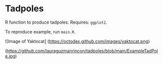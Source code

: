 # Tadpoles

R function to produce tadpoles.
Requires: `ggplot2`.

To reproduce example, run `main.R`.

![Image of Yaktocat]
(https://octodex.github.com/images/yaktocat.png)

(https://github.com/lauraguzmanrincon/tadpoles/blob/main/ExampleTadPole.jpg)
